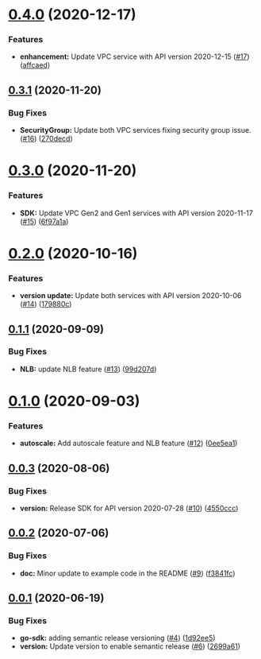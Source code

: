 # [0.4.0](https://github.com/IBM/vpc-go-sdk/compare/v0.3.1...v0.4.0) (2020-12-17)


### Features

* **enhancement:** Update VPC service with API version 2020-12-15 ([#17](https://github.com/IBM/vpc-go-sdk/issues/17)) ([affcaed](https://github.com/IBM/vpc-go-sdk/commit/affcaed4e8f7e515148cb9aac82755ad2a3ea8ca))

## [0.3.1](https://github.com/IBM/vpc-go-sdk/compare/v0.3.0...v0.3.1) (2020-11-20)


### Bug Fixes

* **SecurityGroup:** Update both VPC services fixing security group issue. ([#16](https://github.com/IBM/vpc-go-sdk/issues/16)) ([270decd](https://github.com/IBM/vpc-go-sdk/commit/270decd989abd0ed5b9cd101d6c7a2fcb9deecc2))

# [0.3.0](https://github.com/IBM/vpc-go-sdk/compare/v0.2.0...v0.3.0) (2020-11-20)


### Features

* **SDK:** Update VPC Gen2 and Gen1 services with API version 2020-11-17 ([#15](https://github.com/IBM/vpc-go-sdk/issues/15)) ([6f97a1a](https://github.com/IBM/vpc-go-sdk/commit/6f97a1a643dce6d76f8ada9caecc49d864b656fa))

# [0.2.0](https://github.com/IBM/vpc-go-sdk/compare/v0.1.1...v0.2.0) (2020-10-16)


### Features

* **version update:** Update both services with API version 2020-10-06 ([#14](https://github.com/IBM/vpc-go-sdk/issues/14)) ([179880c](https://github.com/IBM/vpc-go-sdk/commit/179880c4775e0d6e6a9e683546348b34e9f9b785))

## [0.1.1](https://github.com/IBM/vpc-go-sdk/compare/v0.1.0...v0.1.1) (2020-09-09)


### Bug Fixes

* **NLB:** update NLB feature ([#13](https://github.com/IBM/vpc-go-sdk/issues/13)) ([99d207d](https://github.com/IBM/vpc-go-sdk/commit/99d207dba81fef5214be63864aa7a4b91af82c89))

# [0.1.0](https://github.com/IBM/vpc-go-sdk/compare/v0.0.3...v0.1.0) (2020-09-03)


### Features

* **autoscale:** Add autoscale feature and NLB feature ([#12](https://github.com/IBM/vpc-go-sdk/issues/12)) ([0ee5ea1](https://github.com/IBM/vpc-go-sdk/commit/0ee5ea16247a6f94794674d0499c01e78857d6a4))

## [0.0.3](https://github.com/IBM/vpc-go-sdk/compare/v0.0.2...v0.0.3) (2020-08-06)


### Bug Fixes

* **version:** Release SDK for API version 2020-07-28 ([#10](https://github.com/IBM/vpc-go-sdk/issues/10)) ([4550ccc](https://github.com/IBM/vpc-go-sdk/commit/4550cccb167443bad8857dc88fc097ad18061734))

## [0.0.2](https://github.com/IBM/vpc-go-sdk/compare/v0.0.1...v0.0.2) (2020-07-06)


### Bug Fixes

* **doc:** Minor update to example code in the README ([#9](https://github.com/IBM/vpc-go-sdk/issues/9)) ([f3841fc](https://github.com/IBM/vpc-go-sdk/commit/f3841fcfbffab66d970ec966b558a48180f0651c))

## [0.0.1](https://github.com/IBM/vpc-go-sdk/compare/v0.0.0...v0.0.1) (2020-06-19)


### Bug Fixes

* **go-sdk:** adding semantic release versioning ([#4](https://github.com/IBM/vpc-go-sdk/issues/4)) ([1d92ee5](https://github.com/IBM/vpc-go-sdk/commit/1d92ee5d6481c923382628e8dfc9b9de51cc7ddd))
* **version:** Update version to enable semantic release ([#6](https://github.com/IBM/vpc-go-sdk/issues/6)) ([2699a61](https://github.com/IBM/vpc-go-sdk/commit/2699a615cd9fad5de60ef442c7512a8744c676a1))

